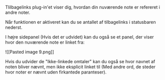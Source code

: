 Tlilbagelinks plug-in'et viser dig, hvordan din nuværende note er refereret i andre noter.

Når funktionen er aktiveret kan du se antallet af tilbagelinks i statusbaren nederst.

I højre sidepanel (Hvis det er udvidet) kan du også se et panel, der viser hvor den nuværende note er linket fra:

![[Pasted image 9.png]]

Hvis du udvider de "Ikke-linkede omtaler" kan du også se hvor navnet af noten bliver nævnt, men ikke eksplicit linket til (Med andre ord, de steder hvor noter er nævnt uden firkantede paranteser).


